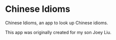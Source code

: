 # Chinese Idioms

Chinese Idioms, an app to look up Chinese idioms.

This app was originally created for my son Joey Liu.
